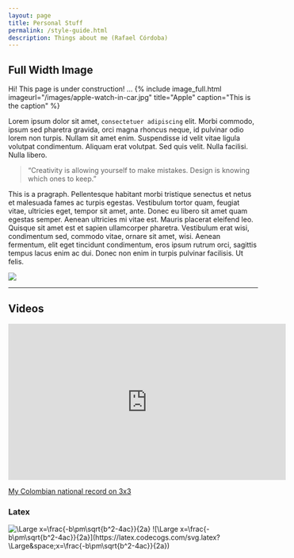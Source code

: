 ```yaml
---
layout: page
title: Personal Stuff
permalink: /style-guide.html
description: Things about me (Rafael Córdoba)
---
```

## Full Width Image
Hi! This page is under construction! ...
{% include image_full.html imageurl="/images/apple-watch-in-car.jpg" title="Apple" caption="This is the caption" %}

Lorem ipsum dolor sit amet, `consectetuer adipiscing` elit. Morbi commodo, ipsum sed pharetra gravida, orci magna rhoncus neque, id pulvinar odio lorem non turpis. Nullam sit amet enim. Suspendisse id velit vitae ligula volutpat condimentum. Aliquam erat volutpat. Sed quis velit. Nulla facilisi. Nulla libero.


>“Creativity is allowing yourself to make mistakes. Design is knowing which ones to keep.”


This is a pragraph. Pellentesque habitant morbi tristique senectus et netus et malesuada fames ac turpis egestas. Vestibulum tortor quam, feugiat vitae, ultricies eget, tempor sit amet, ante. Donec eu libero sit amet quam egestas semper. Aenean ultricies mi vitae est. Mauris placerat eleifend leo. Quisque sit amet est et sapien ullamcorper pharetra. Vestibulum erat wisi, condimentum sed, commodo vitae, ornare sit amet, wisi. Aenean fermentum, elit eget tincidunt condimentum, eros ipsum rutrum orci, sagittis tempus lacus enim ac dui. Donec non enim in turpis pulvinar facilisis. Ut felis.

<a href="https://lh3.googleusercontent.com/6UPtcKc-NDPsvwN8gu0W0Coo7GRWycZyj5QTgzM7-_0SpwsThE9lRG1L2dk8nNQC7KX7uJB-2ATNvzpqTbQj0q1BP4W0Yx5QFAZ--SZ3VFgYGdYDCku3-8TQmzw9mvvu_fT-tP12lQ=w2400?source=screenshot.guru"> <img src="https://lh3.googleusercontent.com/6UPtcKc-NDPsvwN8gu0W0Coo7GRWycZyj5QTgzM7-_0SpwsThE9lRG1L2dk8nNQC7KX7uJB-2ATNvzpqTbQj0q1BP4W0Yx5QFAZ--SZ3VFgYGdYDCku3-8TQmzw9mvvu_fT-tP12lQ=w600-h315-p-k" /> </a>

***
<!-- 
## Code Blocks

```css
#header h1 { 
  color: #fff;
  margin-bottom: 1.5em; 
}

.author-avatar {
  border-radius: 5px;
  display: block;
  height: 60px;   
  margin-right: 30px;
  width: 60px;
}
```

```javascript
// Simple map
var map;
function initMap() {
  map = new google.maps.Map(document.getElementById('map'), {
    center: {lat: -34.397, lng: 150.644},
    zoom: 8
  });
}
```

```json
{"menu": {
  "id": "file",
  "value": "File",
  "popup": {
    "menuitem": [
      {"value": "New", "onclick": "CreateNewDoc()"},
      {"value": "Open", "onclick": "OpenDoc()"},
      {"value": "Close", "onclick": "CloseDoc()"}
    ]
  }
}}
```

```yml
sass:
  input_file: sass/main.scss.njk
  output_file: assets/css/main.css
  indentWidth: 4
  outputStyle: nested
  precision: 10
```

```
No language indicated, so no syntax highlighting. 
```

Inline `code` has `back-ticks around` it.

a normal html comment -->
## Videos

<iframe width="560" height="315" src="https://www.youtube.com/embed/Hi7ibjkAkxI" frameborder="0" allow="accelerometer; autoplay; clipboard-write; encrypted-media; gyroscope; picture-in-picture" allowfullscreen></iframe>
<!--
<iframe src="https://player.vimeo.com/video/153339497?byline=0" width="500" height="281" frameborder="0" webkitallowfullscreen mozallowfullscreen allowfullscreen></iframe>
-->


[My Colombian national record on 3x3](https://youtu.be/Hi7ibjkAkxI) 
<!--


## Regular Image

{% include image_caption.html imageurl="/images/apple-watch-in-car.jpg" title="Apple Super" caption="This is the caption" %}

Lorem ipsum dolor sit amet, `consectetuer adipiscing` elit. Morbi commodo, ipsum sed pharetra gravida, orci magna rhoncus neque, id pulvinar odio lorem non turpis. Nullam sit amet enim. Suspendisse id velit vitae ligula volutpat condimentum. Aliquam erat volutpat. Sed quis velit. Nulla facilisi. Nulla libero. Lorem ipsum dolor sit amet, `consectetuer adipiscing` elit. Morbi commodo, ipsum sed pharetra gravida, orci magna rhoncus neque, id pulvinar odio lorem non turpis. Nullam sit amet enim. Suspendisse id velit vitae ligula volutpat condimentum. Aliquam erat volutpat. Sed quis velit. Nulla facilisi. Nulla libero.

## Lists

Here is an unordered list of items, typically rendered as a bulleted list:

+ Donec non tortor in arcu mollis feugiat
+ Lorem ipsum dolor sit amet, consectetuer adipiscing elit
+ Donec id eros eget quam aliquam gravida
+ Vivamus convallis urna id felis
+ Nulla porta tempus sapien

Here is an ordered list of items, typically rendered as a numbered list:

1. Donec non tortor in arcu mollis feugiat
2. Lorem ipsum dolor sit amet, consectetuer adipiscing elit
3. Donec id eros eget quam aliquam gravida
4. Vivamus convallis urna id felis
5. Nulla porta tempus sapien


### Tables

| Title | Title |
| ------| ----- |
| Text  | Text  |
| Text  | Text  |
| Text  | Text  |



## Emphasis

**This is bold text**

*This is italic text*

~~Strikethrough~~

## Links

[I'm an inline-style link](https://www.google.com)

[I'm an inline-style link with title](https://www.google.com "Google's Homepage")

## Quoting

Lorem ipsum dolor sit amet, `consectetuer adipiscing` elit. Morbi commodo, ipsum sed pharetra gravida, orci magna rhoncus neque, id pulvinar odio lorem non turpis. Nullam sit amet enim. Suspendisse id velit vitae ligula volutpat condimentum. Aliquam erat volutpat. Sed quis velit. Nulla facilisi. Nulla libero.

 -->
### Latex


<img src="https://latex.codecogs.com/svg.latex?\Large&space;x=\frac{-b\pm\sqrt{b^2-4ac}}{2a}" title="\Large x=\frac{-b\pm\sqrt{b^2-4ac}}{2a}" />
![\Large x=\frac{-b\pm\sqrt{b^2-4ac}}{2a}](https://latex.codecogs.com/svg.latex?\Large&space;x=\frac{-b\pm\sqrt{b^2-4ac}}{2a})
